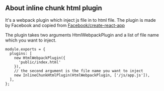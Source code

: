 ## About inline chunk html plugin

It's a webpack plugin which inject js file in to html file. The plugin is made by Facebook and copied from [Facebook/create-react-app](https://github.com/facebook/create-react-app/blob/master/packages/react-dev-utils/InlineChunkHtmlPlugin.js)


The plugin takes two arguments HtmlWebpackPlugin and a list of file name which you want to inject.

```
module.exports = {
  plugins: [
    new HtmlWebpackPlugin({
      'public/index.html'
    }),
    // the second argument is the file name you want to inject
    new InlineChunkHtmlPlugin(HtmlWebpackPlugin, ['/js/app.js']),
  ],
};
```